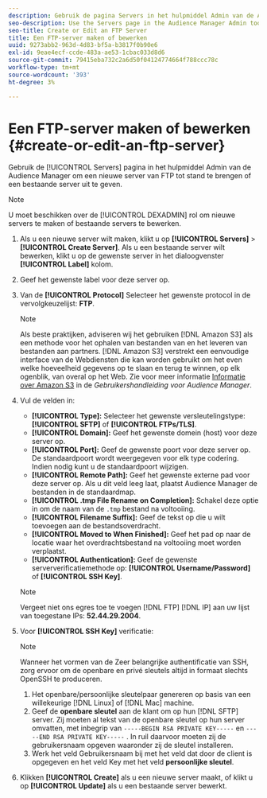 ```yaml
---
description: Gebruik de pagina Servers in het hulpmiddel Admin van de Audience Manager om een nieuwe server van FTP tot stand te brengen of een bestaande server uit te geven.
seo-description: Use the Servers page in the Audience Manager Admin tool to create a new FTP server or to edit an existing server.
seo-title: Create or Edit an FTP Server
title: Een FTP-server maken of bewerken
uuid: 9273abb2-963d-4d83-bf5a-b3817f0b90e6
exl-id: 9eae4ecf-ccde-483a-ae53-1cbac033d8d6
source-git-commit: 79415eba732c2a6d50f04124774664f788ccc78c
workflow-type: tm+mt
source-wordcount: '393'
ht-degree: 3%

---
```


# Een FTP-server maken of bewerken {#create-or-edit-an-ftp-server}

Gebruik de [!UICONTROL Servers] pagina in het hulpmiddel Admin van de Audience Manager om een nieuwe server van FTP tot stand te brengen of een bestaande server uit te geven.

>[!NOTE]
>
>U moet beschikken over de [!UICONTROL DEXADMIN] rol om nieuwe servers te maken of bestaande servers te bewerken.

1. Als u een nieuwe server wilt maken, klikt u op **[!UICONTROL Servers]** > **[!UICONTROL Create Server]**. Als u een bestaande server wilt bewerken, klikt u op de gewenste server in het dialoogvenster **[!UICONTROL Label]** kolom.
1. Geef het gewenste label voor deze server op.
1. Van de **[!UICONTROL Protocol]** Selecteer het gewenste protocol in de vervolgkeuzelijst: **FTP**.

   >[!NOTE]
   >
   >Als beste praktijken, adviseren wij het gebruiken [!DNL Amazon S3] als een methode voor het ophalen van bestanden van en het leveren van bestanden aan partners. [!DNL Amazon S3] verstrekt een eenvoudige interface van de Webdiensten die kan worden gebruikt om het even welke hoeveelheid gegevens op te slaan en terug te winnen, op elk ogenblik, van overal op het Web. Zie voor meer informatie [Informatie over Amazon S3](https://experienceleague.adobe.com/docs/audience-manager/user-guide/reference/amazon-s3.html) in de *Gebruikershandleiding voor Audience Manager*.

1. Vul de velden in:

   * **[!UICONTROL Type]:** Selecteer het gewenste versleutelingstype: **[!UICONTROL SFTP]** of **[!UICONTROL FTPs/TLS]**.
   * **[!UICONTROL Domain]:** Geef het gewenste domein (host) voor deze server op.
   * **[!UICONTROL Port]:** Geef de gewenste poort voor deze server op. De standaardpoort wordt weergegeven voor elk type codering. Indien nodig kunt u de standaardpoort wijzigen.
   * **[!UICONTROL Remote Path]:** Geef het gewenste externe pad voor deze server op. Als u dit veld leeg laat, plaatst Audience Manager de bestanden in de standaardmap.
   * **[!UICONTROL .tmp File Rename on Completion]:** Schakel deze optie in om de naam van de `.tmp` bestand na voltooiing.
   * **[!UICONTROL Filename Suffix]:** Geef de tekst op die u wilt toevoegen aan de bestandsoverdracht.
   * **[!UICONTROL Moved to When Finished]:** Geef het pad op naar de locatie waar het overdrachtsbestand na voltooiing moet worden verplaatst.
   * **[!UICONTROL Authentication]:** Geef de gewenste serververificatiemethode op: **[!UICONTROL Username/Password]** of **[!UICONTROL SSH Key]**.

   >[!NOTE]
   >
   >Vergeet niet ons egres toe te voegen [!DNL FTP] [!DNL IP] aan uw lijst van toegestane IPs: **52.44.29.2004**.

1. Voor **[!UICONTROL SSH Key]** verificatie:
   >[!NOTE]
   >
   >Wanneer het vormen van de Zeer belangrijke authentificatie van SSH, zorg ervoor om de openbare en privé sleutels altijd in formaat slechts OpenSSH te produceren.
   1. Het openbare/persoonlijke sleutelpaar genereren op basis van een willekeurige [!DNL Linux] of [!DNL Mac] machine.
   1. Geef de **openbare sleutel** aan de klant om op hun [!DNL SFTP] server. Zij moeten al tekst van de openbare sleutel op hun server omvatten, met inbegrip van `-----BEGIN RSA PRIVATE KEY-----` en  `-----END RSA PRIVATE KEY-----` . In ruil daarvoor moeten zij de gebruikersnaam opgeven waaronder zij de sleutel installeren.
   1. Werk het veld Gebruikersnaam bij met het veld dat door de client is opgegeven en het veld Key met het veld **persoonlijke sleutel**.
1. Klikken **[!UICONTROL Create]** als u een nieuwe server maakt, of klikt u op **[!UICONTROL Update]** als u een bestaande server bewerkt.
